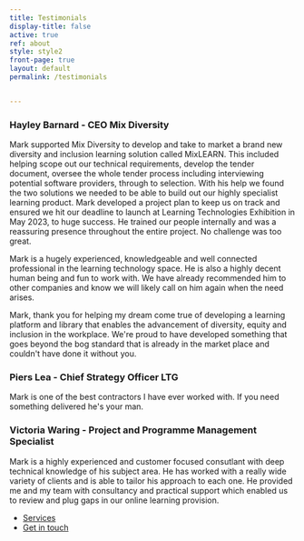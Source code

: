 ```yaml
---
title: Testimonials
display-title: false
active: true
ref: about
style: style2
front-page: true
layout: default
permalink: /testimonials


---
```

### Hayley Barnard - CEO Mix Diversity

Mark supported Mix Diversity to develop and take to market a brand new diversity and inclusion learning solution called MixLEARN. This included helping scope out our technical requirements, develop the tender document, oversee the whole tender process including interviewing potential software providers, through to selection. With his help we found the two solutions we needed to be able to build out our highly specialist learning product. Mark developed a project plan to keep us on track and ensured we hit our deadline to launch at Learning Technologies Exhibition in May 2023, to huge success. He trained our people internally and was a reassuring presence throughout the entire project. No challenge was too great. 

Mark is a hugely experienced, knowledgeable and well connected professional in the learning technology space. He is also a highly decent human being and fun to work with. We have already recommended him to other companies and know we will likely call on him again when the need arises.

Mark, thank you for helping my dream come true of developing a learning platform and library that enables the advancement of diversity, equity and inclusion in the workplace. We're proud to have developed something that goes beyond the bog standard that is already in the market place and couldn't have done it without you.

### Piers Lea - Chief Strategy Officer LTG

Mark is one of the best contractors I have ever worked with. If you need something delivered he's your man.

### Victoria Waring - Project and Programme Management Specialist

Mark is a highly experienced and customer focused consutlant with deep technical knowledge of his subject area. He has worked with a really wide variety of clients and is able to tailor his approach to each one. He provided me and my team with consultancy and practical support which enabled us to review and plug gaps in our online learning provision.

<ul class="actions">
  <li><a href="/services" class="l4 button scrolly">Services</a></li>
  <li><a href="/contact" class="l6 button scrolly primary">Get in touch</a></li>
</ul>
